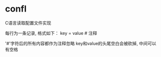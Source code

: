 confl
=====

C语言读取配置文件实现

每行为一条记录, 格式如下：
key = value # 注释

'#'字符后的所有内容都作为注释忽略
key和value的头尾空白会被砍掉, 中间可以有空格
